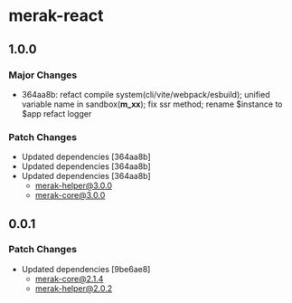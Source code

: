 # merak-react

## 1.0.0

### Major Changes

- 364aa8b: refact compile system(cli/vite/webpack/esbuild);
  unified variable name in sandbox(**m_xx**);
  fix ssr method;
  rename $instance to $app
  refact logger

### Patch Changes

- Updated dependencies [364aa8b]
- Updated dependencies [364aa8b]
- Updated dependencies [364aa8b]
  - merak-helper@3.0.0
  - merak-core@3.0.0

## 0.0.1

### Patch Changes

- Updated dependencies [9be6ae8]
  - merak-core@2.1.4
  - merak-helper@2.0.2
